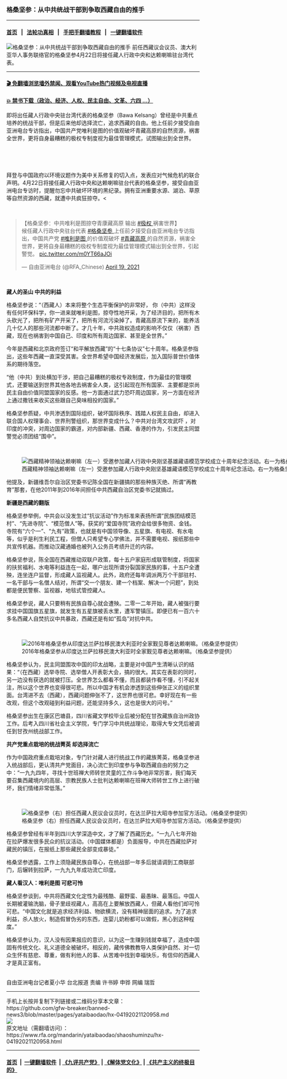 ### 格桑坚参：从中共统战干部到争取西藏自由的推手
------------------------

#### [首页](https://github.com/gfw-breaker/banned-news3/blob/master/README.md) &nbsp;&nbsp;|&nbsp;&nbsp; [法轮功真相](https://github.com/begood0513/basic/blob/master/README.md)  &nbsp;&nbsp;|&nbsp;&nbsp; [手把手翻墙教程](https://github.com/gfw-breaker/guides/wiki)  &nbsp;&nbsp;|&nbsp;&nbsp; [一键翻墙软件](https://github.com/gfw-breaker/nogfw/blob/master/README.md)  



<div id="headerimg">
 <img alt="格桑坚参：从中共统战干部到争取西藏自由的推手" src="https://www.rfa.org/mandarin/yataibaodao/shaoshuminzu/hx-04192021120958.html/@@images/c8501d86-ae5a-43af-8314-66b17adaae6a.jpeg" title="格桑坚参：从中共统战干部到争取西藏自由的推手"/>
 <span class="lead_image_caption">
  前任西藏议会议员、澳大利亚华人事务联络官的格桑坚参4月22日将接任藏人行政中央和达赖喇嘛驻台湾代表。
 </span>
 <!-- zoomattribute -->
</div>

<hr/>


#### [ 🎬  免翻墙浏览墙外禁闻、观看YouTube热门视频及电视直播](https://github.com/gfw-breaker/HelloWorld)

#### [ 💥  禁书下载（政治、经济、人权、民主自由、文革、六四 ...）](https://github.com/gfw-breaker/books/blob/master/README.md)

<div id="storytext">
 <p>
  即将出任藏人行政中央驻台湾代表的格桑坚参（Bawa Kelsang）曾经是中共重点培养的统战干部，但是后来他却选择流亡，追求西藏的自由。他上任前夕接受自由亚洲电台专访指出，中国共产党唯利是图的价值观破坏青藏高原的自然资源，祸害全世界，更将自身最糟糕的极权专制度视为最佳管理模式，试图输出到全世界。
 </p>
 <p>
  <br/>
 </p>
 <p>
  <br/>
 </p>
 <p>
  拜登与中国政府以环境议题作为美中关系修复的切入点，发表应对气候危机的联合声明。4月22日将接任藏人行政中央和达赖喇嘛驻台代表的格桑坚参，接受自由亚洲电台专访时，提醒勿忘中共破坏环境的黑纪录。拥有亚洲重要水源、湖泊、草原等自然资源的西藏，就遭中共疯狂掠夺。&lt;
 </p>
 <p>
  <br/>
 </p>
 <blockquote class="twitter-tweet">
  <p dir="ltr" lang="zh">
   【格桑坚参：中共唯利是图掠夺青康藏高原 输出
   <a href="https://twitter.com/hashtag/%E6%9E%81%E6%9D%83?src=hash&amp;ref_src=twsrc%5Etfw">
    #极权
   </a>
   祸害世界】
   <br/>
   候任藏人行政中央驻台代表
   <a href="https://twitter.com/hashtag/%E6%A0%BC%E6%A1%91%E5%9D%9A%E5%8F%82?src=hash&amp;ref_src=twsrc%5Etfw">
    #格桑坚参
   </a>
   上任前夕接受自由亚洲电台专访指出，中国共产党
   <a href="https://twitter.com/hashtag/%E5%94%AF%E5%88%A9%E6%98%AF%E5%9B%BE?src=hash&amp;ref_src=twsrc%5Etfw">
    #唯利是图
   </a>
   的价值观破坏
   <a href="https://twitter.com/hashtag/%E9%9D%92%E8%97%8F%E9%AB%98%E5%8E%9F?src=hash&amp;ref_src=twsrc%5Etfw">
    #青藏高原
   </a>
   的自然资源，祸害全世界，更将自身最糟糕的极权专制度视为最佳管理模式输出到全世界，引起警觉。
   <a href="https://t.co/m0YT66aJOi">
    pic.twitter.com/m0YT66aJOi
   </a>
  </p>
  — 自由亚洲电台 (@RFA_Chinese)
  <a href="https://twitter.com/RFA_Chinese/status/1384103109333454851?ref_src=twsrc%5Etfw">
   April 19, 2021
  </a>
 </blockquote>
 <p>
 </p>
 <p>
  <br/>
 </p>
 <p>
  <strong>
   藏人的圣山 中共的利益
  </strong>
 </p>
 <p>
  格桑坚参说：“（西藏人）本来将整个生态平衡保护的非常好， 你（中共）这样没有任何环保科学，你一进来就唯利是图，掠夺性地开采，为了经济目的，把所有木头砍光了，把所有矿产开采了，把所有河流污染掉了。青藏高原流下来的，能养活几十亿人的那些河流都中断了。才几十年，中共政权造成的影响不仅仅（祸害）西藏，现在也祸害到中国自己、印度和所有周边国家、甚至是全世界。”
 </p>
 <p>
  今年是西藏和北京政府签订“和平解放西藏”的“十七条协议”七十周年。格桑坚参指出，这些年西藏一直深受其害。全世界希望中国经济发展后，加入国际普世价值体系的期待落空。
 </p>
 <p>
  “他（中共）到处横加干涉，把自己最糟糕的极权专政制度，作为最佳的管理模式，还要输送到世界其他各地去祸害全人类，这引起现在所有国家、主要都是崇尚民主自由价值同盟国家的反感。他一方面通过武力恐吓周边国家，另一方面在经济上通过撒钱来收买这些跟自己臭味相投的国家。”
 </p>
 <p>
  格桑坚参质疑，中共渗透到国际组织，破坏国际秩序、践踏人权民主自由，却进入联合国人权理事会、世界刑警组织，那世界变成什么？中共对台湾文攻武吓 ，对印度的冲突，对周边国家的霸道，对内部新疆、西藏、香港的作为，引发民主同盟警觉必须团结“围中”。
 </p>
 <p>
  <br/>
 </p>
 <p>
  <figure class="image-richtext image-inline captioned" style="width:1280px;">
   <img alt="西藏精神领袖达赖喇嘛（左一）受邀参加藏人行政中央刚坚基雄藏语模范学校成立十周年纪念活动。右一为格桑坚参。（格桑坚参提供）" src="https://www.rfa.org/mandarin/yataibaodao/shaoshuminzu/hx-04192021120958.html/2.jpg/@@images/002422ba-5378-4fce-81ca-9a31f6021374.jpeg" title="2.jpg"/>
   <figcaption class="image-caption">
    西藏精神领袖达赖喇嘛（左一）受邀参加藏人行政中央刚坚基雄藏语模范学校成立十周年纪念活动。右一为格桑坚参。（格桑坚参提供）
   </figcaption>
   <small>
   </small>
  </figure>
 </p>
 <p>
  他提及，新疆维吾尔自治区党委书记陈全国在新疆搞的那些种族灭绝、所谓“再教育”那套，在他2011年到2016年间担任中共西藏自治区党委书记就搞过。
  <br/>
  <strong>
  </strong>
 </p>
 <p>
  <strong>
   新疆是西藏的翻版
  </strong>
 </p>
 <p>
  格桑坚参举例，中共会以没发生过“抗议活动”作为标准来表扬所谓“民族团结模范村”、“先进寺院”、“模范僧人”等。获奖的“爱国寺院”政府会给很多物资、金钱。寺院有“六个一”、“九有”政策，也就是有中国领导像、五星旗、有电视、有水电等，似乎是利生利民工程，但僧人只希望专心学佛法，并不需要电视、报纸那些中共宣传机器。而推动汉藏通婚也被列入公务员考绩升迁的内容。
 </p>
 <p>
  格桑坚参说，陈全国在西藏推动双联户政策，每十五户家庭形成联管制度，将国家的扶贫福利、水电等利益连在一起，哪户出现所谓分裂国家民族的事，十五户全遭殃，连坐连户监督，形成藏人监视藏人。此外，政府还每年调派两万个干部驻村、一名干部与一名僧人结对，所谓“交一个朋友、建一个档案、解决一个问题”，到处都是便民警察、监视器，地毯式管控藏人。
 </p>
 <p>
  格桑坚参说，藏人只要稍有民族自尊心就会遭殃。二零一二年开始，藏人被强行要求挂中国国旗五星旗，就发生有五星旗被丢水里，遭军警镇压。即便已有一百六十多名西藏人自焚抗议中共暴政，西藏还是有如“孤岛”对抗中共。
 </p>
 <p>
  <br/>
 </p>
 <p>
  <figure class="image-richtext image-inline captioned" style="width:1280px;">
   <img alt="2016年格桑坚参从印度达兰萨拉移民澳大利亚时全家觐见尊者达赖喇嘛。（格桑坚参提供）" src="https://www.rfa.org/mandarin/yataibaodao/shaoshuminzu/hx-04192021120958.html/3.jpg/@@images/2c841494-4123-460e-8a79-3e8beb69f0a6.jpeg" title="3.jpg"/>
   <figcaption class="image-caption">
    2016年格桑坚参从印度达兰萨拉移民澳大利亚时全家觐见尊者达赖喇嘛。（格桑坚参提供）
   </figcaption>
   <small>
   </small>
  </figure>
 </p>
 <p>
  格桑坚参认为，民主同盟围攻中国的印太战略，主要是对中国产生清晰认识的结果：“（在西藏）选举寺院、选举僧人开表彰大会，搞的很大。其实在表彰的同时，另一边没有获选的就被打压。全世界怎么都看不懂，而且都装作看不懂，引不起关注，所以这个世界也变得很可悲。所以中国才有机会渗透到这些伸张正义的组织里面。台湾进不去（西藏），西藏问题伸张不了，这世界也很可悲。幸好现在有一些改观，但这个改观碰到利益问题，还能坚持多久，这也是很大的问号。”
 </p>
 <p>
  格桑坚参出生在康区巴塘县，四川省藏文学校毕业后被分配在甘孜藏族自治州政协工作。后考入四川省社会主义学院，专门学习中共统战理论，取得大专文凭后被调任到甘孜州统战部工作。
  <br/>
  <strong>
  </strong>
 </p>
 <p>
  <strong>
   共产党重点栽培的统战菁英 却选择流亡
  </strong>
 </p>
 <p>
  作为中国政府重点栽培对象，专门针对藏人进行统战工作的藏族菁英，格桑坚参进入统战部后，更认清共产党面目，决心流亡到印度参与争取西藏自由的努力之中：“一九九四年，寻找十世班禅大师转世灵童的工作斗争地非常厉害，我们每天要召集西藏境内的高层、宗教民族人士批判达赖喇嘛在班禅大师转世工作上进行破坏，我们情绪非常低落。”
 </p>
 <p>
  <br/>
 </p>
 <p>
  <figure class="image-richtext image-inline captioned" style="width:1280px;">
   <img alt="格桑坚参（右）担任西藏人民议会议员时，在达兰萨拉大昭寺参加官方活动。（格桑坚参提供）" src="https://www.rfa.org/mandarin/yataibaodao/shaoshuminzu/hx-04192021120958.html/4.jpg/@@images/33ad564c-1746-4776-99e0-18c333c728b3.jpeg" title="4.jpg"/>
   <figcaption class="image-caption">
    格桑坚参（右）担任西藏人民议会议员时，在达兰萨拉大昭寺参加官方活动。（格桑坚参提供）
   </figcaption>
   <small>
   </small>
  </figure>
 </p>
 <p>
  格桑坚参曾经有半年到四川大学深造中文，才了解了西藏历史。“一九八七年开始在拉萨爆发很多民众的抗议活动。（中国媒体都是）负面报导，中共在西藏拉萨对藏民的镇压，在报纸上那些藏民全部变成暴徒。”
 </p>
 <p>
  格桑坚参透露，工作上须隐藏民族自尊心，在统战部一年多后就请调到工商联部门，后辗转到拉萨，一九九九年成功流亡印度。
  <br/>
  <strong>
  </strong>
 </p>
 <p>
  <strong>
   藏人看汉人：唯利是图 可悲可怜
  </strong>
 </p>
 <p>
  格桑坚参谈到，中共将西藏文化定性为最残酷、最野蛮、最愚昧、最落后。中国人长期被灌输洗脑，骨子里歧视藏人，高高在上要解放西藏人，但藏人看他们却可怜可悲。“中国文化就是追求经济利益、物欲横流，没有精神层面的追求。为了追求利益，杀人放火，制造假冒伪劣的东西，连婴儿奶粉都可以做假，黑心到这种程度。”
 </p>
 <p>
  格桑坚参认为，汉人没有因果报应的意识，以为这一生赚到钱就幸福了，造成中国固有传统文化、礼义道德全被破坏。相反的，藏传佛教教导人类保护自然、对一切众生怀有慈悲、尊重，做有利他人的事、从苦难中找到幸福快乐，有信仰的西藏人才是真正富有。
 </p>
 <p>
  <br/>
  自由亚洲电台记者夏小华 台北报道 责编 许书婷 申铧 网编 瑞哲
 </p>
</div>

<hr/>
手机上长按并复制下列链接或二维码分享本文章：<br/>
https://github.com/gfw-breaker/banned-news3/blob/master/pages/yataibaodao/hx-04192021120958.md <br/>
<a href='https://github.com/gfw-breaker/banned-news3/blob/master/pages/yataibaodao/hx-04192021120958.md'><img src='https://github.com/gfw-breaker/banned-news3/blob/master/pages/yataibaodao/hx-04192021120958.md.png'/></a> <br/>
原文地址（需翻墙访问）：https://www.rfa.org/mandarin/yataibaodao/shaoshuminzu/hx-04192021120958.html


------------------------
#### [首页](https://github.com/gfw-breaker/banned-news3/blob/master/README.md) &nbsp;|&nbsp; [一键翻墙软件](https://github.com/gfw-breaker/nogfw/blob/master/README.md) &nbsp;| [《九评共产党》](https://github.com/gfw-breaker/9ping.md/blob/master/README.md#九评之一评共产党是什么) | [《解体党文化》](https://github.com/gfw-breaker/jtdwh.md/blob/master/README.md) | [《共产主义的终极目的》](https://github.com/gfw-breaker/gczydzjmd.md/blob/master/README.md)


<img src='http://gfw-breaker.win/banned-news3/pages/yataibaodao/hx-04192021120958.md' width='0px' height='0px'/>
